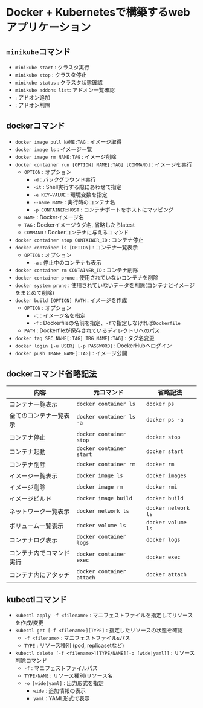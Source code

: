 # Docker + Kubernetesで構築するwebアプリケーション

##  `minikube`コマンド
- `minikube start` : クラスタ実行
- `minikube stop` : クラスタ停止
- `minikube status` : クラスタ状態確認
- `minikube addons list`: アドオン一覧確認
- : アドオン追加
- : アドオン削除


## dockerコマンド
- `docker image pull NAME:TAG` : イメージ取得
- `docker image ls` : イメージ一覧
- `docker image rm NAME:TAG` : イメージ削除
- `docker container run [OPTION] NAME[:TAG] [COMMAND]` : イメージを実行
  - `OPTION` : オプション
    - `-d` : バックグラウンド実行
    - `-it` : Shell実行する際にあわせて指定
    - `-e KEY=VALUE` : 環境変数を指定
    - `--name NAME` : 実行時のコンテナ名
    - `-p CONTAINER:HOST` : コンテナポートをホストにマッピング
  - `NAME` : Dockerイメージ名
  - `TAG` : Dockerイメージタグ名, 省略したらlatest
  - `COMMAND` : Dockerコンテナに与えるコマンド
- `docker container stop CONTAINER_ID` : コンテナ停止
- `docker container ls [OPTION]` : コンテナ一覧表示
  - `OPTION` : オプション
    - `-a` : 停止中のコンテナも表示
- `docker container rm CONTAINER_ID` : コンテナ削除
- `docker container prune` : 使用されていないコンテナを削除
- `docker system prune` : 使用されていないデータを削除(コンテナとイメージをまとめて削除)
- `docker build [OPTION] PATH` : イメージを作成
  - `OPTION` : オプション
    - `-t` : イメージ名を指定
    - `-f` : Dockerfileの名前を指定、`-f`で指定しなければ`Dockerfile`
  - `PATH` : Dockerfileが保存されているディレクトリへのパス
- `docker tag SRC_NAME[:TAG] TRG_NAME[:TAG]` : タグ名変更
- `docker login [-u USER] [-p PASSWORD]` : DockerHubへログイン
- `docker push IMAGE_NAME[:TAG]` : イメージ公開

## dockerコマンド省略記法
| 内容 | 元コマンド | 省略記法 |
|--------|------------|-----------|
| コンテナ一覧表示 | `docker container ls` | `docker ps` |
| 全てのコンテナ一覧表示 | `docker container ls -a` | `docker ps -a` |
| コンテナ停止 | `docker container stop` | `docker stop` |
| コンテナ起動 | `docker container start` | `docker start` |
| コンテナ削除 | `docker container rm` | `docker rm` |
| イメージ一覧表示 | `docker image ls` | `docker images` |
| イメージ削除 | `docker image rm` | `docker rmi` |
| イメージビルド | `docker image build` | `docker build` |
| ネットワーク一覧表示 | `docker network ls` | `docker network ls` |
| ボリューム一覧表示 | `docker volume ls` | `docker volume ls` |
| コンテナログ表示 | `docker container logs` | `docker logs` |
| コンテナ内でコマンド実行 | `docker container exec` | `docker exec` |
| コンテナ内にアタッチ | `docker container attach` | `docker attach` |


## kubectlコマンド
- `kubectl apply -f <filename>` : マニフェストファイルを指定してリソースを作成/変更
- `kubectl get [-f <filename>][TYPE]` : 指定したリソースの状態を確認
  - `-f <filename>` : マニフェストファイルsパス
  - `TYPE` : リソース種別 (pod, replicasetなど)
- `kubectl delete [-f <filename>][TYPE/NAME][-o [wide|yaml]]` : リソース削除コマンド
  - `-f` : マニフェストファイルパス
  - `TYPE/NAME` : リソース種別/リソース名
  - `-o [wide|yaml]` : 出力形式を指定
    - `wide` : 追加情報の表示
    - `yaml` : YAML形式で表示